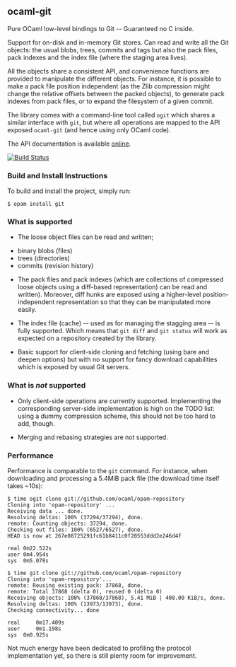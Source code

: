 ## ocaml-git

Pure OCaml low-level bindings to Git -- Guaranteed no C inside.

Support for on-disk and in-memory Git stores. Can read and write all
the Git objects: the usual blobs, trees, commits and tags but also
the pack files, pack indexes and the index file (where the staging area
lives).

All the objects share a consistent API, and convenience functions are
provided to manipulate the different objects. For instance, it is
possible to make a pack file position independent (as the Zlib
compression might change the relative offsets between the packed
objects), to generate pack indexes from pack files, or to expand
the filesystem of a given commit.

The library comes with a command-line tool called `ogit` which shares
a similar interface with `git`, but where all operations are mapped to
the API exposed `ocaml-git` (and hence using only OCaml code).

The API documentation is available
[online](http://mirage.github.io/ocaml-git/).

[![Build Status](https://travis-ci.org/mirage/ocaml-git.png?branch=master)](https://travis-ci.org/mirage/ocaml-git)

### Build and Install Instructions

To build and install the project, simply run:
```
$ opam install git
```

### What is supported

* The loose object files can be read and written;

- binary blobs (files)
- trees (directories)
- commits (revision history)

* The pack files and pack indexes (which are collections of compressed
  loose objects using a diff-based representation) can be read and
  written). Moreover, diff hunks are exposed using a higher-level
  position-independent representation so that they can be manipulated
  more easily.

* The index file (cache) -- used as for managing the stagging area --
  is fully supported. Which means that `git diff` and `git status`
  will work as expected on a repository created by the library.

* Basic support for client-side cloning and fetching (using bare and
 deepen options) but with no support for fancy download capabilities
 which is exposed by usual Git servers.

### What is *not* supported

* Only client-side operations are currently supported. Implementing
  the corresponding server-side implementation is high on the TODO
  list: using a dummy compression scheme, this should not be too hard
  to add, though.

* Merging and rebasing strategies are not supported.

### Performance

Performance is comparable to the `git` command. For instance, when
downloading and processing a 5.4MiB pack file (the download time
itself takes ~10s):

```
$ time ogit clone git://github.com/ocaml/opam-repository
Cloning into 'opam-repository' ...
Receiving data ... done.
Resolving deltas: 100% (37294/37294), done.
remote: Counting objects: 37294, done.
Checking out files: 100% (6527/6527), done.
HEAD is now at 267e08725291fc61b8411c0f20553ddd2e246d4f

real 0m22.522s
user 0m4.954s
sys  0m5.078s
```

```
$ time git clone git://github.com/ocaml/opam-repository
Cloning into 'opam-repository'...
remote: Reusing existing pack: 37868, done.
remote: Total 37868 (delta 0), reused 0 (delta 0)
Receiving objects: 100% (37868/37868), 5.41 MiB | 408.00 KiB/s, done.
Resolving deltas: 100% (13973/13973), done.
Checking connectivity... done

real	 0m17.409s
user	 0m1.198s
sys	 0m0.925s
```

Not much energy have been dedicated to profiling the protocol
implementation yet, so there is still plenty room for improvement.

